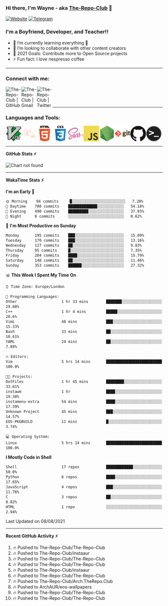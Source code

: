 ### Hi there, I'm Wayne - aka [The-Repo-Club][website] 👋

[![Website](https://img.shields.io/website?label=github.com/The-Repo-Club/&color=orange&style=flat-square&url=https://github.com/The-Repo-Club/)][website]
[![Telegram](https://img.shields.io/badge/Chat%20on-Telegram-orange.svg?color=orange&logo=telegram&style=flat-square)][telegram]

### I'm a Boyfriend, Developer, and Teacher!!

- 🌱 I’m currently learning everything 🤣
- 👯 I’m looking to collaborate with other content creators
- 🥅 2021 Goals: Contribute more to Open Source projects
- ⚡ Fun fact: I love nespresso coffee

---
### Connect with me:

[<img align="left" alt="The-Repo-Club | GitHub" width="50px" src="https://cdn.jsdelivr.net/npm/simple-icons@v3/icons/github.svg" />][website]
[<img align="left" alt="The-Repo-Club | Gmail" width="50px" src="https://cdn.jsdelivr.net/npm/simple-icons@v3/icons/gmail.svg" />][email]
[<img align="left" alt="The-Repo-Club | Twitter" width="50px" src="https://cdn.jsdelivr.net/npm/simple-icons@v3/icons/telegram.svg" />][telegram]

[website]: https://github.com/The-Repo-Club/
[email]: mailto:wayne6324@gmail.com
[telegram]: https://t.me/TheRepoClub

<br />
<br />
<br />

---
### Languages and Tools:

<img align="left" alt="Vim" width="50px" src="https://raw.githubusercontent.com/github/explore/80688e429a7d4ef2fca1e82350fe8e3517d3494d/topics/vim/vim.png" />
<img align="left" alt="Fish" width="50px" src="https://raw.githubusercontent.com/github/explore/80688e429a7d4ef2fca1e82350fe8e3517d3494d/topics/fish/fish.png" />
<img align="left" alt="HTML5" width="50px" src="https://raw.githubusercontent.com/github/explore/80688e429a7d4ef2fca1e82350fe8e3517d3494d/topics/html/html.png" />
<img align="left" alt="CSS3" width="50px" src="https://raw.githubusercontent.com/github/explore/80688e429a7d4ef2fca1e82350fe8e3517d3494d/topics/css/css.png" />
<img align="left" alt="Sass" width="50px" src="https://raw.githubusercontent.com/github/explore/80688e429a7d4ef2fca1e82350fe8e3517d3494d/topics/sass/sass.png" />
<img align="left" alt="JavaScript" width="50px" src="https://raw.githubusercontent.com/github/explore/80688e429a7d4ef2fca1e82350fe8e3517d3494d/topics/javascript/javascript.png" />
<img align="left" alt="Node.js" width="50px" src="https://raw.githubusercontent.com/github/explore/80688e429a7d4ef2fca1e82350fe8e3517d3494d/topics/nodejs/nodejs.png" />
<img align="left" alt="Git" width="50px" src="https://raw.githubusercontent.com/github/explore/80688e429a7d4ef2fca1e82350fe8e3517d3494d/topics/git/git.png" />
<img align="left" alt="GitHub" width="50px" src="https://raw.githubusercontent.com/github/explore/78df643247d429f6cc873026c0622819ad797942/topics/github/github.png" />
<img align="left" alt="Terminal" width="50px" src="https://raw.githubusercontent.com/github/explore/80688e429a7d4ef2fca1e82350fe8e3517d3494d/topics/terminal/terminal.png" />

<br />
<br />
<br />

---

**GitHub Stats ⚡**

![Chart not found](https://github-readme-stats.vercel.app/api?username=The-Repo-Club&theme=tokyonight&show_icons=true&count_private=true&hide_border=true&include_all_commits=true&custom_title=The-Repo-Club%27s+GitHub+Stats)


---

**WakaTime Stats ⚡**

<!--START_SECTION:waka-->
**I'm an Early 🐤** 

```text
🌞 Morning    94 commits     █░░░░░░░░░░░░░░░░░░░░░░░░   7.28% 
🌆 Daytime    700 commits    █████████████░░░░░░░░░░░░   54.18% 
🌃 Evening    490 commits    █████████░░░░░░░░░░░░░░░░   37.93% 
🌙 Night      8 commits      ░░░░░░░░░░░░░░░░░░░░░░░░░   0.62%

```
📅 **I'm Most Productive on Sunday** 

```text
Monday       195 commits    ███░░░░░░░░░░░░░░░░░░░░░░   15.09% 
Tuesday      170 commits    ███░░░░░░░░░░░░░░░░░░░░░░   13.16% 
Wednesday    127 commits    ██░░░░░░░░░░░░░░░░░░░░░░░   9.83% 
Thursday     95 commits     █░░░░░░░░░░░░░░░░░░░░░░░░   7.35% 
Friday       204 commits    ████░░░░░░░░░░░░░░░░░░░░░   15.79% 
Saturday     148 commits    ██░░░░░░░░░░░░░░░░░░░░░░░   11.46% 
Sunday       353 commits    ██████░░░░░░░░░░░░░░░░░░░   27.32%

```


📊 **This Week I Spent My Time On** 

```text
⌚︎ Time Zone: Europe/London

💬 Programming Languages: 
Other                    1 hr 33 mins        ███████░░░░░░░░░░░░░░░░░░   29.88% 
C++                      1 hr 4 mins         █████░░░░░░░░░░░░░░░░░░░░   20.6% 
VimL                     48 mins             ███░░░░░░░░░░░░░░░░░░░░░░   15.33% 
Bash                     33 mins             ██░░░░░░░░░░░░░░░░░░░░░░░   10.61% 
YAML                     24 mins             ██░░░░░░░░░░░░░░░░░░░░░░░   7.88%

🔥 Editors: 
Vim                      5 hrs 14 mins       █████████████████████████   100.0%

🐱‍💻 Projects: 
DotFiles                 1 hr 45 mins        ████████░░░░░░░░░░░░░░░░░   33.61% 
instawm                  1 hr                ████░░░░░░░░░░░░░░░░░░░░░   19.38% 
instamenu-extra          54 mins             ████░░░░░░░░░░░░░░░░░░░░░   17.39% 
Unknown Project          45 mins             ███░░░░░░░░░░░░░░░░░░░░░░   14.57% 
EOS-PKGBUILD             11 mins             █░░░░░░░░░░░░░░░░░░░░░░░░   3.74%

💻 Operating System: 
Linux                    5 hrs 14 mins       █████████████████████████   100.0%

```

**I Mostly Code in Shell** 

```text
Shell                    17 repos            ████████████░░░░░░░░░░░░░   50.0% 
Python                   6 repos             ████░░░░░░░░░░░░░░░░░░░░░   17.65% 
JavaScript               4 repos             ███░░░░░░░░░░░░░░░░░░░░░░   11.76% 
C                        3 repos             ██░░░░░░░░░░░░░░░░░░░░░░░   8.82% 
HTML                     1 repo              ░░░░░░░░░░░░░░░░░░░░░░░░░   2.94%

```



 Last Updated on 08/08/2021
<!--END_SECTION:waka-->

---

**Recent GitHub Activity :zap:**

<!--START_SECTION:activity-->
1. 🔥 Pushed to The-Repo-Club/The-Repo-Club
2. 🔥 Pushed to The-Repo-Club/instaaur
3. 🔥 Pushed to The-Repo-Club/The-Repo-Club
4. 🔥 Pushed to The-Repo-Club/The-Repo-Club
5. 🔥 Pushed to The-Repo-Club/instaaur
6. 🔥 Pushed to The-Repo-Club/The-Repo-Club
7. 🔥 Pushed to The-Repo-Club/Arch.TheRepo.Club
8. 🔥 Pushed to ArchAUR/eos-wallpapers
9. 🔥 Pushed to The-Repo-Club/The-Repo-Club
10. 🔥 Pushed to The-Repo-Club/The-Repo-Club
<!--END_SECTION:activity-->